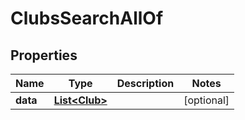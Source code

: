 

# ClubsSearchAllOf


## Properties

| Name | Type | Description | Notes |
|------------ | ------------- | ------------- | -------------|
|**data** | [**List&lt;Club&gt;**](Club.md) |  |  [optional] |



